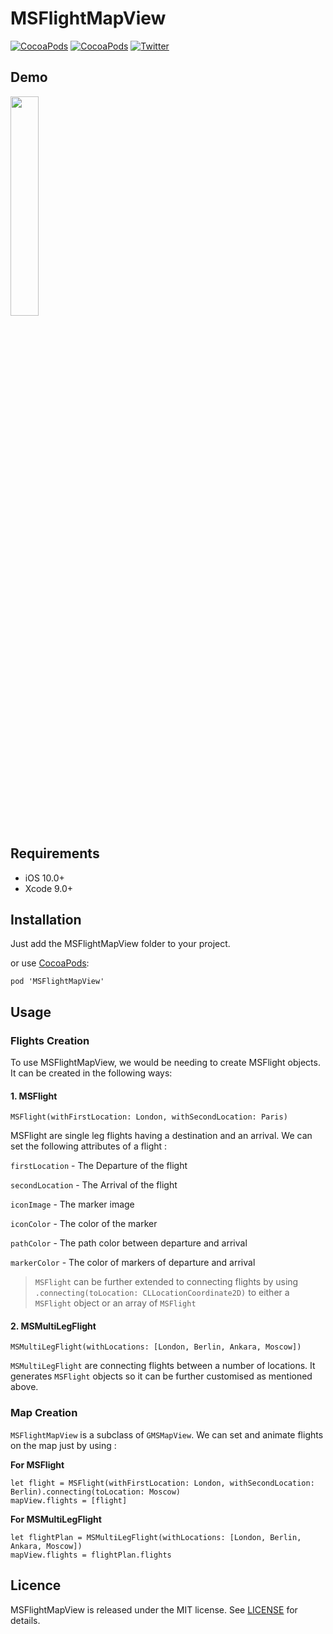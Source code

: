 # MSFlightMapView
[![CocoaPods](https://img.shields.io/cocoapods/p/MSFlightMapView.svg)](https://cocoapods.org/pods/MSFlightMapView)
[![CocoaPods](https://img.shields.io/cocoapods/v/MSFlightMapView.svg)](http://cocoapods.org/pods/MSFlightMapView)
[![Twitter](https://img.shields.io/badge/Twitter-@ThisIsSubhan-blue.svg?style=flat)](http://twitter.com/ThisIsSubhan)

## Demo
<img src="./msflightViewdemo.gif" width="30%">

## Requirements

- iOS 10.0+
- Xcode 9.0+

## Installation

Just add the MSFlightMapView folder to your project.

or use [CocoaPods](https://cocoapods.org):
```
pod 'MSFlightMapView'
```

## Usage

### Flights Creation

To use MSFlightMapView, we would be needing to create MSFlight objects. It can be created in the following ways:

#### 1. MSFlight

`MSFlight(withFirstLocation: London, withSecondLocation: Paris)`

MSFlight are single leg flights having a destination and an arrival.
We can set the following attributes of a flight :

`firstLocation` - The Departure of the flight

`secondLocation` - The Arrival of the flight

`iconImage` - The marker image

`iconColor` - The color of the marker

`pathColor` - The path color between departure and arrival

`markerColor` - The color of markers of departure and arrival

> `MSFlight` can be further extended to connecting flights by using `.connecting(toLocation: CLLocationCoordinate2D)` to either a `MSFlight` object or an array of `MSFlight`


#### 2. MSMultiLegFlight

`MSMultiLegFlight(withLocations: [London, Berlin, Ankara, Moscow])`

`MSMultiLegFlight` are connecting flights between a number of locations. It generates `MSFlight` objects so it can be further customised as mentioned above.

### Map Creation

`MSFlightMapView` is a subclass of `GMSMapView`. We can set and animate flights on the map just by using :

**For MSFlight**
```
let flight = MSFlight(withFirstLocation: London, withSecondLocation: Berlin).connecting(toLocation: Moscow)
mapView.flights = [flight]
```

**For MSMultiLegFlight**
```
let flightPlan = MSMultiLegFlight(withLocations: [London, Berlin, Ankara, Moscow])
mapView.flights = flightPlan.flights
```

## Licence

MSFlightMapView is released under the MIT license.
See [LICENSE](./LICENSE) for details.
